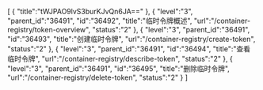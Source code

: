 [
	{
		"title":"tWJPAO9lvS3burKJvQn6JA=="
	},
	{
		"level":"3",
		"parent_id":"36491",
		"id":"36492",
		"title":"临时令牌概述",
		"url":"/container-registry/token-overview",
		"status":"2"
	},
	{
		"level":"3",
		"parent_id":"36491",
		"id":"36493",
		"title":"创建临时令牌",
		"url":"/container-registry/create-token",
		"status":"2"
	},
	{
		"level":"3",
		"parent_id":"36491",
		"id":"36494",
		"title":"查看临时令牌",
		"url":"/container-registry/describe-token",
		"status":"2"
	},
	{
		"level":"3",
		"parent_id":"36491",
		"id":"36495",
		"title":"删除临时令牌",
		"url":"/container-registry/delete-token",
		"status":"2"
	}
]